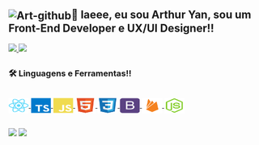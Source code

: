<h2> <img align="center" alt="Art-github" height="30" width="30" src="https://camo.githubusercontent.com/b079fe922f00c4b86f1b724fbc2e8141c468794ce8adbc9b7456e5e1ad09c622/68747470733a2f2f6564656e742e6769746875622e696f2f537570657254696e7949636f6e732f696d616765732f7376672f6769746875622e737667"/>👋 Iaeee, eu sou Arthur Yan, sou um Front-End Developer e UX/UI Designer!! </h2>
<a href="https://github.com/arthuryan08">
  <img height="160em" src="https://github-readme-stats.vercel.app/api?username=arthuryan08&show_icons=true&theme=gotham&include_all_commits=true&count_private=true"/>
  <img height="160em" src="https://github-readme-stats.vercel.app/api/top-langs/?username=arthuryan08&layout=compact&langs_count=7&theme=gotham"/>
</a>

##
<h3> 🛠 Linguagens e Ferramentas!! </h3>
<div style="display: inline_block"><br>
  <a href="https://github.com/arthuryan08">
    <img align="center" alt="Art-React" height="30" width="40" src="https://raw.githubusercontent.com/devicons/devicon/master/icons/react/react-original.svg">
    <img align="center" alt="Art-Ts" height="30" width="40" src="https://raw.githubusercontent.com/devicons/devicon/master/icons/typescript/typescript-plain.svg">
    <img align="center" alt="Art-Js" height="30" width="40" src="https://raw.githubusercontent.com/devicons/devicon/master/icons/javascript/javascript-plain.svg">
    <img align="center" alt="Art-HTML" height="30" width="40" src="https://raw.githubusercontent.com/devicons/devicon/master/icons/html5/html5-original.svg">
    <img align="center" alt="Art-CSS" height="30" width="40" src="https://raw.githubusercontent.com/devicons/devicon/master/icons/css3/css3-original.svg">
    <img align="center" alt="Art-CSS" height="30" width="40" src="https://raw.githubusercontent.com/devicons/devicon/master/icons/bootstrap/bootstrap-plain.svg">
    <img align="center" alt="Art-CSS" height="30" width="40" src="https://raw.githubusercontent.com/devicons/devicon/master/icons/firebase/firebase-plain.svg">
    <img align="center" alt="Art-CSS" height="30" width="40" src="https://raw.githubusercontent.com/devicons/devicon/master/icons/nodejs/nodejs-plain.svg">
  </a>
</div>

##
<div> 
  <a href="https://instagram.com/_arthuryan" target="_blank"><img src="https://img.shields.io/badge/-Instagram-%23E4405F?style=for-the-badge&logo=instagram&logoColor=white" target="_blank"></a>
  <a href="https://www.linkedin.com/in/arthuryan8/" target="_blank"><img src="https://img.shields.io/badge/-LinkedIn-%230077B5?style=for-the-badge&logo=linkedin&logoColor=white" target="_blank"></a> 
</div>
